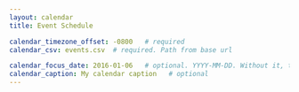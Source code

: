 ```yaml
---
layout: calendar
title: Event Schedule

calendar_timezone_offset: -0800   # required
calendar_csv: events.csv  # required. Path from base url

calendar_focus_date: 2016-01-06   # optional. YYYY-MM-DD. Without it, the default is today
calendar_caption: My calendar caption   # optional
---
```


